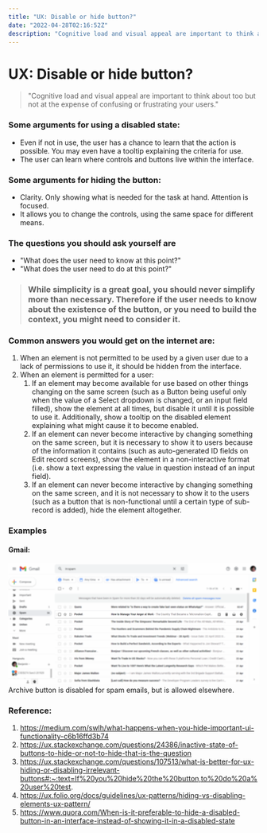```yaml
---
title: "UX: Disable or hide button?"
date: "2022-04-28T02:16:52Z"
description: "Cognitive load and visual appeal are important to think about too but not at the expense of confusing or frustrating your users."
---
```


# UX: Disable or hide button?

> "Cognitive load and visual appeal are important to think about too but not at the expense of confusing or frustrating your users."

### Some arguments for using a disabled state:

- Even if not in use, the user has a chance to learn that the action is possible. You may even have a tooltip explaining the criteria for use.
- The user can learn where controls and buttons live within the interface.

### Some arguments for hiding the button:

- Clarity. Only showing what is needed for the task at hand. Attention is focused.
- It allows you to change the controls, using the same space for different means.

### The questions you should ask yourself are

- "What does the user need to know at this point?"
- "What does the user need to do at this point?"

> ### While simplicity is a great goal, you should never simplify more than necessary. Therefore if the user needs to know about the existence of the button, or you need to build the context, you might need to consider it.

### Common answers you would get on the internet are:

1. When an element is not permitted to be used by a given user due to a lack of permissions to use it, it should be hidden from the interface.
2. When an element is permitted for a user:
   1. If an element may become available for use based on other things changing on the same screen (such as a Button being useful only when the value of a Select dropdown is changed, or an input field filled), show the element at all times, but disable it until it is possible to use it. Additionally, show a tooltip on the disabled element explaining what might cause it to become enabled.
   2. If an element can never become interactive by changing something on the same screen, but it is necessary to show it to users because of the information it contains (such as auto-generated ID fields on Edit record screens), show the element in a non-interactive format (i.e. show a text expressing the value in question instead of an input field).
   3. If an element can never become interactive by changing something on the same screen, and it is not necessary to show it to the users (such as a button that is non-functional until a certain type of sub-record is added), hide the element altogether.

### Examples

#### Gmail:

![Gmail screenshot of disabled button](./gmail-screenshot.png)
Archive button is disabled for spam emails, but is allowed elsewhere.

### Reference:

1. https://medium.com/swlh/what-happens-when-you-hide-important-ui-functionality-c6b16ffd3b74
2. https://ux.stackexchange.com/questions/24386/inactive-state-of-buttons-to-hide-or-not-to-hide-that-is-the-question
3. https://ux.stackexchange.com/questions/107513/what-is-better-for-ux-hiding-or-disabling-irrelevant-buttons#:~:text=If%20you%20hide%20the%20button,to%20do%20a%20user%20test.
4. https://ux.folio.org/docs/guidelines/ux-patterns/hiding-vs-disabling-elements-ux-pattern/
5. https://www.quora.com/When-is-it-preferable-to-hide-a-disabled-button-in-an-interface-instead-of-showing-it-in-a-disabled-state
